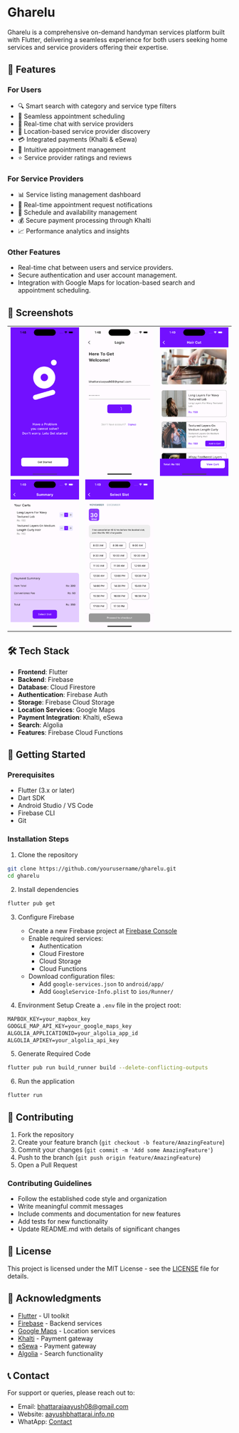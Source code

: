 # Gharelu

Gharelu is a comprehensive on-demand handyman services platform built with Flutter, delivering a seamless experience for both users seeking home services and service providers offering their expertise.

## 🌟 Features

### For Users
- 🔍 Smart search with category and service type filters
- 📅 Seamless appointment scheduling
- 💬 Real-time chat with service providers
- 📍 Location-based service provider discovery
- 💳 Integrated payments (Khalti & eSewa)
- 📱 Intuitive appointment management
- ⭐ Service provider ratings and reviews

### For Service Providers
- 📊 Service listing management dashboard
- 📨 Real-time appointment request notifications
- 📆 Schedule and availability management
- 💰 Secure payment processing through Khalti
- 📈 Performance analytics and insights

### Other Features

- Real-time chat between users and service providers.
- Secure authentication and user account management.
- Integration with Google Maps for location-based search and appointment scheduling.

## 📱 Screenshots

<table>
  <tr>
    <td><img src="/screenshoots/splash_screen.jpg"  alt="Gharelu App Github"/></td>
    <td><img src="/screenshoots/login_screen.jpg"  alt="Gharelu App Github"/></td>
    <td><img src="/screenshoots/home_image.jpg"  alt="Gharelu App Github"/></td>
  </tr>
  <tr>
    <td><img src="/screenshoots/cart_image.jpg"  alt="Gharelu App Github"/></td>
    <td><img src="/screenshoots/select_slot_image.jpg"  alt="Gharelu App Github"/></td>
    <td></td>
  </tr>
</table>

## 🛠️ Tech Stack

- **Frontend**: Flutter
- **Backend**: Firebase
- **Database**: Cloud Firestore
- **Authentication**: Firebase Auth
- **Storage**: Firebase Cloud Storage
- **Location Services**: Google Maps
- **Payment Integration**: Khalti, eSewa
- **Search**: Algolia
- **Features**: Firebase Cloud Functions


## 🚀 Getting Started

### Prerequisites

- Flutter (3.x or later)
- Dart SDK
- Android Studio / VS Code
- Firebase CLI
- Git

### Installation Steps

1. Clone the repository
```bash
git clone https://github.com/yourusername/gharelu.git
cd gharelu
```

2. Install dependencies
```bash
flutter pub get
```

3. Configure Firebase
   - Create a new Firebase project at [Firebase Console](https://console.firebase.google.com)
   - Enable required services:
     - Authentication
     - Cloud Firestore
     - Cloud Storage
     - Cloud Functions
   - Download configuration files:
     - Add `google-services.json` to `android/app/`
     - Add `GoogleService-Info.plist` to `ios/Runner/`

4. Environment Setup
Create a `.env` file in the project root:
```env
MAPBOX_KEY=your_mapbox_key
GOOGLE_MAP_API_KEY=your_google_maps_key
ALGOLIA_APPLICATIONID=your_algolia_app_id
ALGOLIA_APIKEY=your_algolia_api_key
```

5. Generate Required Code
```bash
flutter pub run build_runner build --delete-conflicting-outputs
```

6. Run the application
```bash
flutter run
```

## 🤝 Contributing

1. Fork the repository
2. Create your feature branch (`git checkout -b feature/AmazingFeature`)
3. Commit your changes (`git commit -m 'Add some AmazingFeature'`)
4. Push to the branch (`git push origin feature/AmazingFeature`)
5. Open a Pull Request

### Contributing Guidelines

- Follow the established code style and organization
- Write meaningful commit messages
- Include comments and documentation for new features
- Add tests for new functionality
- Update README.md with details of significant changes

## 📄 License

This project is licensed under the MIT License - see the [LICENSE](LICENSE) file for details.

## 🙏 Acknowledgments

- [Flutter](https://flutter.dev/) - UI toolkit
- [Firebase](https://firebase.google.com/) - Backend services
- [Google Maps](https://developers.google.com/maps) - Location services
- [Khalti](https://khalti.com/) - Payment gateway
- [eSewa](https://esewa.com.np/) - Payment gateway
- [Algolia](https://www.algolia.com/) - Search functionality

## 📞 Contact

For support or queries, please reach out to:
- Email: bhattaraiaayush08@gmail.com
- Website: [aayushbhattarai.info.np](https://aayushbhattarai.info.np)
- WhatApp: [Contact](https://wa.me/+9779818630213)
